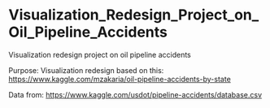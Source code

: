 # Visualization_Redesign_Project_on_Oil_Pipeline_Accidents
Visualization redesign project on oil pipeline accidents

Purpose: Visualization redesign based on this: https://www.kaggle.com/mzakaria/oil-pipeline-accidents-by-state

Data from: https://www.kaggle.com/usdot/pipeline-accidents/database.csv
